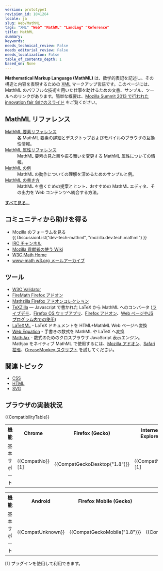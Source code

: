 ```yaml
---
version: prototype1
revision_id: 1041264
locale: ja
slug: Web/MathML
tags: "XML" "Web" "MathML" "Landing" "Reference"
title: MathML
summary: 
keywords: 
needs_technical_review: False
needs_editorial_review: False
needs_localization: False
table_of_contents_depth: 1
based_on: None
---
```

<p><strong>Mathematical Markup Language (MathML)</strong> は、数学的表記を記述し、その構造と内容を表現するための <a href="/docs/XML" title="/docs/XML">XML</a> マークアップ言語です。このページには、MathML のパワフルな技術を用いた仕事を助けるための文書、サンプル、ツールへのリンクがあります。簡単な概要は、<a href="http://fred-wang.github.io/MozSummitMathML/index.html">Mozilla Summit 2013 で行われた innovation fair 向けのスライド</a> をご覧ください。</p>

<div class="row topicpage-table">
<div class="section">
<h2 id="MathML_reference">MathML リファレンス</h2>

<dl>
 <dt><a href="/docs/Web/MathML/Element">MathML 要素リファレンス</a></dt>
 <dd>各 MathML 要素の詳細とデスクトップおよびモバイルのブラウザの互換性情報。</dd>
 <dt><a href="/docs/Web/MathML/Attribute">MathML 属性リファレンス</a></dt>
 <dd>MathML 要素の見た目や振る舞いを変更する MathML 属性についての情報。</dd>
 <dt><a href="/docs/Web/MathML/Examples">MathML の例</a></dt>
 <dd>MathML の動作についての理解を深めるためのサンプルと例。</dd>
 <dt><a href="/docs/Web/MathML/Authoring">MathML の書き方</a></dt>
 <dd>MathML を書くための提案とヒント、おすすめの MathML エディタ、その出力を Web コンテンツへ統合する方法。</dd>
</dl>

<p><a href="/ja/docs/tag/MathML">すべて見る...</a></p>
</div>

<div class="section">
<h2 id="Getting_help_from_the_community">コミュニティから助けを得る</h2>

<ul>
 <li>Mozilla のフォーラムを見る<br>
  {{ DiscussionList("dev-tech-mathml", "mozilla.dev.tech.mathml") }}</li>
 <li><a class="link-irc" href="irc://irc.mozilla.org/%23mathml" rel="external" title="#mathml">IRC チャンネル</a></li>
 <li><a class="link-https" href="https://wiki.mozilla.org/MathML:Home_Page">Mozilla 貢献者の使う Wiki</a></li>
 <li><a href="http://www.w3.org/Math/">W3C Math Home</a></li>
 <li><a href="http://lists.w3.org/Archives/Public/www-math/">www-math w3.org メールアーカイブ</a></li>
</ul>

<h2 id="Tools">ツール</h2>

<ul>
 <li><a class="external" href="http://validator.w3.org">W3C Validator</a></li>
 <li><a class="link-https" href="https://addons.mozilla.org/firefox/addon/8969/">FireMath Firefox アドオン</a></li>
 <li><a href="https://addons.mozilla.org/firefox/collections/fred_wang/mathzilla/">Mathzilla Firefox アドオンコレクション</a></li>
 <li><a href="https://github.com/fred-wang/TeXZilla">TeXZilla</a> — Javascript で書かれた LaTeX から MathML へのコンバータ (<a href="http://fred-wang.github.io/TeXZilla/">ライブデモ</a>、<a href="http://r-gaia-cs.github.io/TeXZilla-webapp/">Firefox OS ウェブアプリ</a>、<a href="https://addons.mozilla.org/firefox/addon/texzilla/">Firefox アドオン</a>、<a href="https://github.com/fred-wang/TeXZilla/wiki/Using-TeXZilla">Web ページやJS プログラム内での使用</a>)</li>
 <li><a href="http://dlmf.nist.gov/LaTeXML/">LaTeXML</a> - LaTeX ドキュメントを HTML+MathML Web ページへ変換</li>
 <li><a href="http://webdemo.myscript.com/#/demo/equation">Web Equation</a> - 手書きの数式を MathML や LaTeX へ変換</li>
 <li><a href="http://www.mathjax.org/">MathJax</a> - 数式のためのクロスブラウザ JavaScript 表示エンジン。Mathjax をネイティブ MathML で使用するには、<a href="https://addons.mozilla.org/ja/firefox/addon/mathjax-native-mathml/">Mozilla アドオン</a>、<a href="http://fred-wang.github.io/mathjax-native-mathml-safari/mathjax-native-mathml.safariextz">Safari 拡張</a>、<a href="https://openuserjs.org/scripts/fred.wang/MathJax_Native_MathML/">GreaseMonkey スクリプト</a> を試してください。</li>
</ul>

<h2 id="Related_topics">関連トピック</h2>

<ul>
 <li><a href="/docs/Web/CSS">CSS</a></li>
 <li><a href="/docs/Web/HTML">HTML</a></li>
 <li><a href="/docs/Web/SVG">SVG</a></li>
</ul>
</div>
</div>

<h2 id="Browser_compatibility">ブラウザの実装状況</h2>

<p>{{CompatibilityTable}}</p>

<div id="compat-desktop">
<table class="compat-table">
 <tbody>
  <tr>
   <th>機能</th>
   <th>Chrome</th>
   <th>Firefox (Gecko)</th>
   <th>Internet Explorer</th>
   <th>Opera</th>
   <th>Safari</th>
  </tr>
  <tr>
   <td>基本サポート</td>
   <td>{{CompatNo}} [1]</td>
   <td>{{CompatGeckoDesktop("1.8")}}</td>
   <td>{{CompatNo}} [1]</td>
   <td>{{CompatNo}} [1]</td>
   <td>{{CompatSafari(5.1)}}</td>
  </tr>
 </tbody>
</table>
</div>

<div id="compat-mobile">
<table class="compat-table">
 <tbody>
  <tr>
   <th>機能</th>
   <th>Android</th>
   <th>Firefox Mobile (Gecko)</th>
   <th>IE Mobile</th>
   <th>Opera Mobile</th>
   <th>Safari Mobile</th>
  </tr>
  <tr>
   <td>基本サポート</td>
   <td>{{CompatUnknown}}</td>
   <td>{{CompatGeckoMobile("1.8")}}</td>
   <td>{{CompatUnknown}}</td>
   <td>{{CompatUnknown}}</td>
   <td>5.1</td>
  </tr>
 </tbody>
</table>
</div>

<p>[1] プラグインを使用して利用できます。</p>


